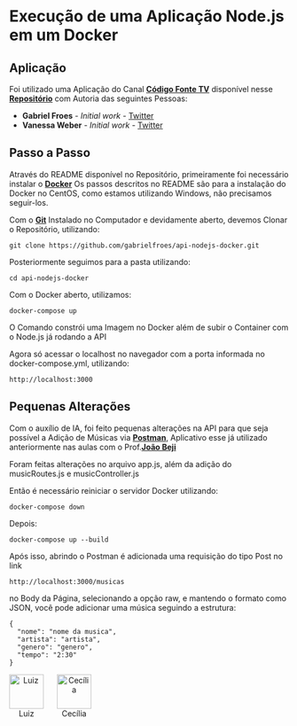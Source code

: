 # Execução de uma Aplicação Node.js em um Docker

## Aplicação

Foi utilizado uma Aplicação do Canal **[Código Fonte TV](https://www.youtube.com/channel/UCFuIUoyHB12qpYa8Jpxoxow)** disponível nesse **[Repositório](https://github.com/gabrielfroes/api-nodejs-docker?tab=readme-ov-file)** com Autoria das seguintes Pessoas:

- **Gabriel Froes** - _Initial work_ - [Twitter](https://www.twitter.com/gabrielfroes)
- **Vanessa Weber** - _Initial work_ - [Twitter](https://www.twitter.com/nessaweberfroes)

## Passo a Passo

Através do README disponível no Repositório, primeiramente foi necessário instalar o **[Docker](https://www.docker.com/)**
Os passos descritos no README são para a instalação do Docker no CentOS, como estamos utilizando Windows, não precisamos seguir-los.

Com o **[Git](https://git-scm.com/downloads/win)** Instalado no Computador e devidamente aberto, devemos Clonar o Repositório, utilizando:
```shell
git clone https://github.com/gabrielfroes/api-nodejs-docker.git
```

Posteriormente seguimos para a pasta utilizando:
```shell
cd api-nodejs-docker
```
Com o Docker aberto, utilizamos:
```shell
docker-compose up
```
O Comando constrói uma Imagem no Docker além de subir o Container com o Node.js já rodando a API

Agora só acessar o localhost no navegador com a porta informada no docker-compose.yml, utilizando:
```shell
http://localhost:3000
```

## Pequenas Alterações

Com o auxílio de IA, foi feito pequenas alterações na API para que seja possível a Adição de Músicas via **[Postman](https://www.postman.com/downloads/)**, Aplicativo esse já utilizado anteriormente nas aulas com o Prof.**[João Beji](https://github.com/joaobeji)**

Foram feitas alterações no arquivo app.js, além da adição do musicRoutes.js e musicController.js

Então é necessário reiniciar o servidor Docker utilizando:
```shell
docker-compose down
```

Depois:

```shell
docker-compose up --build
```

Após isso, abrindo o Postman é adicionada uma requisição do tipo Post no link 
```shell
http://localhost:3000/musicas
```

no Body da Página, selecionando a opção raw, e mantendo o formato como JSON, você pode adicionar uma música seguindo a estrutura:
```shell
{
  "nome": "nome da musica",
  "artista": "artista",
  "genero": "genero",
  "tempo": "2:30"
}
```
<p align="center">
  <div style="display: inline-block; text-align: center; margin-right: 20px;">
    <img width="62px" alt="Luiz" title="Luiz" src="https://avatars.githubusercontent.com/u/192318661?v=4">
    <br>
    Luiz
  </div>
  <div style="display: inline-block; text-align: center;">
    <img width="62px" alt="Cecília" title="Cecília" src="https://avatars.githubusercontent.com/u/183560885?v=4">
    <br>
    Cecília
  </div>
</p>
